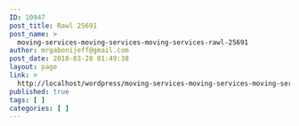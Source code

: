 ```yaml
---
ID: 10947
post_title: Rawl 25691
post_name: >
  moving-services-moving-services-moving-services-rawl-25691
author: mrgabonijeff@gmail.com
post_date: 2018-03-28 01:49:38
layout: page
link: >
  http://localhost/wordpress/moving-services-moving-services-moving-services-rawl-25691/
published: true
tags: [ ]
categories: [ ]
---
```

